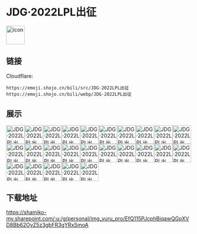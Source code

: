 # JDG·2022LPL出征
<img src="https://emoji.shojo.cn/bili/src/JDG·2022LPL出征/icon.png" width="50" height="50" alt="icon">

## 链接
Cloudflare:
```
https://emoji.shojo.cn/bili/src/JDG·2022LPL出征
https://emoji.shojo.cn/bili/webp/JDG·2022LPL出征
```
## 展示
<img src="https://emoji.shojo.cn/bili/src/JDG·2022LPL出征/JDG·2022LPL出征-JDG.png" width="50" height="50" alt="JDG·2022LPL出征-JDG"><img src="https://emoji.shojo.cn/bili/src/JDG·2022LPL出征/JDG·2022LPL出征-MVP.png" width="50" height="50" alt="JDG·2022LPL出征-MVP"><img src="https://emoji.shojo.cn/bili/src/JDG·2022LPL出征/JDG·2022LPL出征-暗中观察.png" width="50" height="50" alt="JDG·2022LPL出征-暗中观察"><img src="https://emoji.shojo.cn/bili/src/JDG·2022LPL出征/JDG·2022LPL出征-奥利给.png" width="50" height="50" alt="JDG·2022LPL出征-奥利给"><img src="https://emoji.shojo.cn/bili/src/JDG·2022LPL出征/JDG·2022LPL出征-不错.png" width="50" height="50" alt="JDG·2022LPL出征-不错"><img src="https://emoji.shojo.cn/bili/src/JDG·2022LPL出征/JDG·2022LPL出征-差不多得了.png" width="50" height="50" alt="JDG·2022LPL出征-差不多得了"><img src="https://emoji.shojo.cn/bili/src/JDG·2022LPL出征/JDG·2022LPL出征-吃饭.png" width="50" height="50" alt="JDG·2022LPL出征-吃饭"><img src="https://emoji.shojo.cn/bili/src/JDG·2022LPL出征/JDG·2022LPL出征-冲啊.png" width="50" height="50" alt="JDG·2022LPL出征-冲啊"><img src="https://emoji.shojo.cn/bili/src/JDG·2022LPL出征/JDG·2022LPL出征-膏丽风情.png" width="50" height="50" alt="JDG·2022LPL出征-膏丽风情"><img src="https://emoji.shojo.cn/bili/src/JDG·2022LPL出征/JDG·2022LPL出征-汗颜.png" width="50" height="50" alt="JDG·2022LPL出征-汗颜"><img src="https://emoji.shojo.cn/bili/src/JDG·2022LPL出征/JDG·2022LPL出征-嘿嘿.png" width="50" height="50" alt="JDG·2022LPL出征-嘿嘿"><img src="https://emoji.shojo.cn/bili/src/JDG·2022LPL出征/JDG·2022LPL出征-接招.png" width="50" height="50" alt="JDG·2022LPL出征-接招"><img src="https://emoji.shojo.cn/bili/src/JDG·2022LPL出征/JDG·2022LPL出征-惊.png" width="50" height="50" alt="JDG·2022LPL出征-惊"><img src="https://emoji.shojo.cn/bili/src/JDG·2022LPL出征/JDG·2022LPL出征-就这？.png" width="50" height="50" alt="JDG·2022LPL出征-就这？"><img src="https://emoji.shojo.cn/bili/src/JDG·2022LPL出征/JDG·2022LPL出征-满血复活.png" width="50" height="50" alt="JDG·2022LPL出征-满血复活"><img src="https://emoji.shojo.cn/bili/src/JDG·2022LPL出征/JDG·2022LPL出征-没问题.png" width="50" height="50" alt="JDG·2022LPL出征-没问题"><img src="https://emoji.shojo.cn/bili/src/JDG·2022LPL出征/JDG·2022LPL出征-拿来吧.png" width="50" height="50" alt="JDG·2022LPL出征-拿来吧"><img src="https://emoji.shojo.cn/bili/src/JDG·2022LPL出征/JDG·2022LPL出征-slogan.png" width="50" height="50" alt="JDG·2022LPL出征-slogan"><img src="https://emoji.shojo.cn/bili/src/JDG·2022LPL出征/JDG·2022LPL出征-千斤兄弟.png" width="50" height="50" alt="JDG·2022LPL出征-千斤兄弟"><img src="https://emoji.shojo.cn/bili/src/JDG·2022LPL出征/JDG·2022LPL出征-上分.png" width="50" height="50" alt="JDG·2022LPL出征-上分"><img src="https://emoji.shojo.cn/bili/src/JDG·2022LPL出征/JDG·2022LPL出征-上号.png" width="50" height="50" alt="JDG·2022LPL出征-上号"><img src="https://emoji.shojo.cn/bili/src/JDG·2022LPL出征/JDG·2022LPL出征-栓Q.png" width="50" height="50" alt="JDG·2022LPL出征-栓Q"><img src="https://emoji.shojo.cn/bili/src/JDG·2022LPL出征/JDG·2022LPL出征-委屈.png" width="50" height="50" alt="JDG·2022LPL出征-委屈"><img src="https://emoji.shojo.cn/bili/src/JDG·2022LPL出征/JDG·2022LPL出征-潇洒.png" width="50" height="50" alt="JDG·2022LPL出征-潇洒"><img src="https://emoji.shojo.cn/bili/src/JDG·2022LPL出征/JDG·2022LPL出征-谢谢.png" width="50" height="50" alt="JDG·2022LPL出征-谢谢">

## 下载地址

https://shamiko-my.sharepoint.com/:u:/g/personal/img_yuru_pro/EfQ115PJcphBiqawQGpXVD8Bb62OyZ5z3gbFR3gYRxSmoA